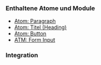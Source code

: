 ### Enthaltene Atome und Module
* [Atom: Paragraph](../../atoms/paragraph/paragraph.html)
* [Atom: Titel (Heading)](../../atoms/headings/headings.html)
* [Atom: Button](../../atoms/button/button.html)
* [ATM: Form Input](../../atoms/form_input/form_input.html)
 
### Integration

